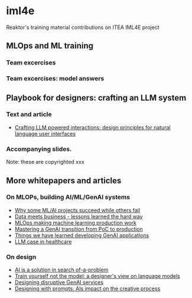# iml4e

Reaktor's training material contributions on ITEA IML4E project

## MLOps and ML training

### Team excercises 

### Team excercises: model answers 

## Playbook for designers: crafting an LLM system 

### Text and article 

- [Crafting LLM powered interactions: design principles for natural language user interfaces](https://www.reaktor.com/articles/crafting-llm-powered-interactions-design-principles-for-natural-language-user-interfaces)

### Accompanying slides. 

Note: these are copyrighted 
xxx

## More whitepapers and articles  

### On MLOPs, building AI/ML/GenAI systems 

- [Why some ML/AI projects succeed while others fail](https://www.reaktor.com/articles/why-some-ai-projects-succeed-while-others-fail)
- [Data meets business - lessons learned the hard way](https://www.reaktor.com/articles/data-meets-business-lessons-learned-the-hard-way)
- [MLOps making machine learning production work](https://www.reaktor.com/articles/mlops-making-machine-learning-production-work)
- [Mastering a GenAI transition from PoC to production](https://www.reaktor.com/whitepaper/mastering-a-genai-transition-from-poc-to-production)
- [Things we have learned developing GenAI applications](https://www.reaktor.com/articles/five-things-we-ve-learned-developing-genai-applications)
- [LLM case in healthcare](https://www.reaktor.com/articles/llms-are-turning-science-fiction-to-science-reality-a-case-in-healthcare)

### On design 
- [AI is a solution in search of-a-problem](https://www.reaktor.com/articles/ai-is-a-solution-in-search-of-a-problem)
- [Train yourself not the model: a designer's view on language models](https://www.reaktor.com/articles/train-yourself-not-the-model-a-designer-s-view-on-language-models)
- [Designing disruptive GenAI services](https://www.reaktor.com/articles/designing-disruptive-genai-services)
- [Designing with prompts: AIs impact on the creative process](https://www.reaktor.com/articles/designing-with-prompts-ai-s-impact-on-the-creative-process)
